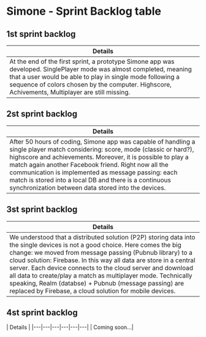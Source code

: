 # Simone - Sprint Backlog table

## 1st sprint backlog

| Details |
|---|
| At the end of the first sprint, a prototype Simone app was developed. SinglePlayer mode was almost completed, meaning that a user would be able to play in single mode following a sequence of colors chosen by the computer. Highscore, Achivements, Multiplayer are still missing. | 
## 2st sprint backlog

| Details |
|---|
| After 50 hours of coding, Simone app was capable of handling a single player match considering: score, mode (classic or hard?), highscore and achievements. Moreover, it is possible to play a match again another Facebook friend. Right now all the communication is implemented as message passing: each match is stored into a local DB and there is a continuous synchronization between data stored into the devices.| 
## 3st sprint backlog

| Details |
|---|
| We understood that a distributed solution (P2P) storing data into the single devices is not a good choice. Here comes the big change: we moved from message passing (Pubnub library) to a cloud solution: Firebase. In this way all data are store in a central server. Each device connects to the cloud server and download all data to create/play a match as multiplayer mode. Technically speaking, Realm (databse) + Pubnub (message passing) are replaced by Firebase, a cloud solution for mobile devices.|
## 4st sprint backlog

| Details |
|---|---|---|---|---|---|
| Coming soon...|